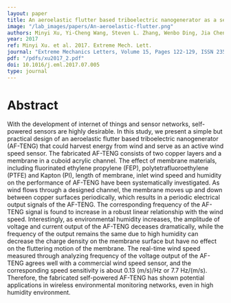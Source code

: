```yaml
---
layout: paper
title: An aeroelastic flutter based triboelectric nanogenerator as a self-powered active wind speed sensor in harsh environment
image: "/lab_images/papers/An-aeroelastic-flutter.png"
authors: Minyi Xu, Yi-Cheng Wang, Steven L. Zhang, Wenbo Ding, Jia Cheng, Xu He, Peng Zhang, Zhengjun Wang, Xinxiang Pan, Zhong Lin Wang
year: 2017
ref: Minyi Xu. et al. 2017. Extreme Mech. Lett.
journal: "Extreme Mechanics Letters, Volume 15, Pages 122-129, ISSN 2352-4316"
pdf: "/pdfs/xu2017_2.pdf"
doi: 10.1016/j.eml.2017.07.005
type: journal
---
```


# Abstract

With the development of internet of things and sensor networks, self-powered sensors are highly desirable. In this study, we present a simple but practical design of an aeroelastic flutter based triboelectric nanogenerator (AF-TENG) that could harvest energy from wind and serve as an active wind speed sensor. The fabricated AF-TENG consists of two copper layers and a membrane in a cuboid acrylic channel. The effect of membrane materials, including fluorinated ethylene propylene (FEP), polytetrafluoroethylene (PTFE) and Kapton (PI), length of membrane, inlet wind speed and humidity on the performance of AF-TENG have been systematically investigated. As wind flows through a designed channel, the membrane moves up and down between copper surfaces periodically, which results in a periodic electrical output signals of the AF-TENG. The corresponding frequency of the AF-TENG signal is found to increase in a robust linear relationship with the wind speed. Interestingly, as environmental humidity increases, the amplitude of voltage and current output of the AF-TENG deceases dramatically, while the frequency of the output remains the same due to high humidity can decrease the charge density on the membrane surface but have no effect on the fluttering motion of the membrane. The real-time wind speed measured through analyzing frequency of the voltage output of the AF-TENG agrees well with a commercial wind speed sensor, and the corresponding speed sensitivity is about 0.13 (m/s)/Hz or 7.7 Hz/(m/s). Therefore, the fabricated self-powered AF-TENG has shown potential applications in wireless environmental monitoring networks, even in high humidity environment.

